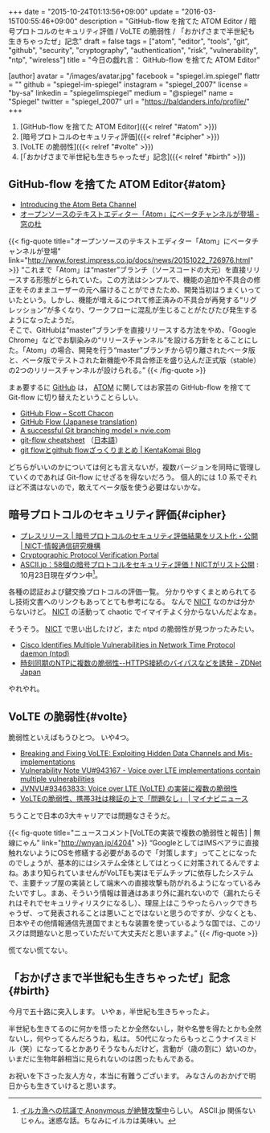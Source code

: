 +++
date = "2015-10-24T01:13:56+09:00"
update = "2016-03-15T00:55:46+09:00"
description = "GitHub-flow を捨てた ATOM Editor / 暗号プロトコルのセキュリティ評価 / VoLTE の脆弱性 / 「おかげさまで半世紀も生きちゃったぜ」記念"
draft = false
tags = ["atom", "editor", "tools", "git", "github", "security", "cryptography", "authentication", "risk", "vulnerability", "ntp", "wireless"]
title = "今日の戯れ言： GitHub-flow を捨てた ATOM Editor"

[author]
  avatar = "/images/avatar.jpg"
  facebook = "spiegel.im.spiegel"
  flattr = ""
  github = "spiegel-im-spiegel"
  instagram = "spiegel_2007"
  license = "by-sa"
  linkedin = "spiegelimspiegel"
  medium = "@spiegel"
  name = "Spiegel"
  twitter = "spiegel_2007"
  url = "https://baldanders.info/profile/"
+++

1. [GitHub-flow を捨てた ATOM Editor]({{< relref "#atom" >}})
1. [暗号プロトコルのセキュリティ評価]({{< relref "#cipher" >}})
1. [VoLTE の脆弱性]({{< relref "#volte" >}})
1. [「おかげさまで半世紀も生きちゃったぜ」記念]({{< relref "#birth" >}})

## GitHub-flow を捨てた ATOM Editor{#atom}

- [Introducing the Atom Beta Channel](http://blog.atom.io/2015/10/21/introducing-the-atom-beta-channel.html)
- [オープンソースのテキストエディター「Atom」にベータチャンネルが登場 - 窓の杜](http://www.forest.impress.co.jp/docs/news/20151022_726976.html)

{{< fig-quote title="オープンソースのテキストエディター「Atom」にベータチャンネルが登場" link="http://www.forest.impress.co.jp/docs/news/20151022_726976.html" >}}
<q>これまで「Atom」は“master”ブランチ（ソースコードの大元）を直接リリースする形態がとられていた。この方法はシンプルで、機能の追加や不具合の修正をそのままユーザーの元へ届けることができたため、開発当初はうまくいっていたという。しかし、機能が増えるにつれて修正済みの不具合が再発する“リグレッション”が多くなり、ワークフローに混乱が生じることがたびたび発生するようになったようだ。<br>
そこで、GitHubは“master”ブランチを直接リリースする方法をやめ、「Google Chrome」などでお馴染みの“リリースチャンネル”を設ける方針をとることにした。「Atom」の場合、開発を行う“master”ブランチから切り離されたベータ版と、ベータ版でテストされた新機能や不具合修正を盛り込んだ正式版（stable）の2つのリリースチャンネルが設けられる。</q>
{{< /fig-quote >}}

まぁ要するに [GitHub] は， [ATOM] に関してはお家芸の GitHub-flow を捨てて Git-flow に切り替えたということらしい。

- [GitHub Flow – Scott Chacon](http://scottchacon.com/2011/08/31/github-flow.html)
- [GitHub Flow (Japanese translation)](https://gist.github.com/Gab-km/3705015)
- [A successful Git branching model » nvie.com](http://nvie.com/posts/a-successful-git-branching-model/)
- [git-flow cheatsheet](http://danielkummer.github.io/git-flow-cheatsheet/) （[日本語](http://danielkummer.github.io/git-flow-cheatsheet/index.ja_JP.html)）
- [git flowとgithub flowざっくりまとめ | KentaKomai Blog](http://komaken.me/blog/2013/09/09/git-flow%E3%81%A8github-flow%E3%81%96%E3%81%A3%E3%81%8F%E3%82%8A%E3%81%BE%E3%81%A8%E3%82%81/)

どちらがいいのかについては何とも言えないが，複数バージョンを同時に管理していくのであれば Git-flow にせざるを得ないだろう。
個人的には 1.0 系でそれほど不満はないので，敢えてベータ版を使う必要はないかな。

[ATOM]: https://atom.io/ "Atom"
[GitHub]: https://github.com/ "GitHub"

## 暗号プロトコルのセキュリティ評価{#cipher}

- [プレスリリース | 暗号プロトコルのセキュリティ評価結果をリスト化・公開 | NICT-情報通信研究機構](http://www.nict.go.jp/press/2015/10/20-2.html)
- [Cryptographic Protocol Verification Portal](http://crypto-protocol.nict.go.jp/)
- [ASCII.jp：58個の暗号プロトコルをセキュリティ評価！NICTがリスト公開](http://ascii.jp/elem/000/001/068/1068218/) : 10月23日現在ダウン中[^a]。

[^a]: [イルカ漁への抗議で Anonymous が絶賛攻撃中](http://japanese.engadget.com/2015/10/22/ascii-jp-ddos-anonymous-it-ascii-jp/)らしい。 ASCII.jp 関係ないじゃん。迷惑な話。ちなみにイルカは美味い。

各種の認証および鍵交換プロトコルの評価一覧。
分かりやすくまとめられてるし技術文書へのリンクもあってとても参考になる。
なんで [NICT] なのかは分からないけど。
[NICT] の活動って chaotic でイマイチよく分からないんだよなぁ。

そうそう。
[NICT] で思い出したけど，また ntpd の脆弱性が見つかったみたい。

- [Cisco Identifies Multiple Vulnerabilities in Network Time Protocol daemon (ntpd)](http://blogs.cisco.com/security/talos/2015-10-ntpd-vulnerabilities)
- [時刻同期のNTPに複数の脆弱性--HTTPS接続のバイパスなどを誘発 - ZDNet Japan](http://japan.zdnet.com/article/35072380/)

やれやれ。

[NICT]: http://www.nict.go.jp/ "NICT-情報通信研究機構"

## VoLTE の脆弱性{#volte}

脆弱性といえばもうひとつ。
いや4つ。

- [Breaking and Fixing VoLTE: Exploiting Hidden Data Channels and Mis-implementations](http://dl.acm.org/citation.cfm?id=2813718)
- [Vulnerability Note VU#943167 - Voice over LTE implementations contain multiple vulnerabilities](https://www.kb.cert.org/vuls/id/943167)
- [JVNVU#93463833: Voice over LTE (VoLTE) の実装に複数の脆弱性](https://jvn.jp/vu/JVNVU93463833/index.html)
- [VoLTEの脆弱性、携帯3社は検証の上で「問題なし」 | マイナビニュース](http://news.mynavi.jp/news/2015/10/23/085/)

ちうことで日本の3大キャリアでは問題なさそうだ。

{{< fig-quote title="ニュースコメント[VoLTEの実装で複数の脆弱性と報告] | 無線にゃん" link="http://wnyan.jp/4204" >}}
<q>GoogleとしてはIMSベアラに直接触れないようにOSを修繕する必要があるので「対策します」ってことになったのでしょうが、基本的にはシステム全体としてはとっくに対策されてるんですよね。あまり知られていませんがVoLTEも実はモデムチップに依存したシステムで、主要チップ屋の実装として端末への直接攻撃も防がれるようになっているみたいですし。まあ、そういう情報は普通はあまり外に漏れないので（漏れたらそれはそれでセキュリティリスクになるし）、理屈上はこうやったらハックできちゃうぜ、って発表されることは悪いことではないと思うのですが、少なくとも、日本やその他情報通信先進国でまともな装置を使っているような国では、このリスクは問題ないと思っていただいて大丈夫だと思いますよ。</q>
{{< /fig-quote >}}

慌てない慌てない。

## 「おかげさまで半世紀も生きちゃったぜ」記念{#birth}

今月で五十路に突入します。
いやぁ，半世紀も生きちゃったよ。

半世紀も生きてるのに何かを悟ったとか全然ないし，財や名誉を得たとかも全然ないし，何やってるんだろうね，私は。
50代になったらもっとこうナイスミドル（笑）になってるとかありそうなもんだけど，言動が（歳の割に）幼いのか，いまだに生物年齢相当に見られないのは困ったもんである。

お祝いを下さった友人方々，本当に有難うございます。
みなさんのおかげで明日からも生きていけると思います。
